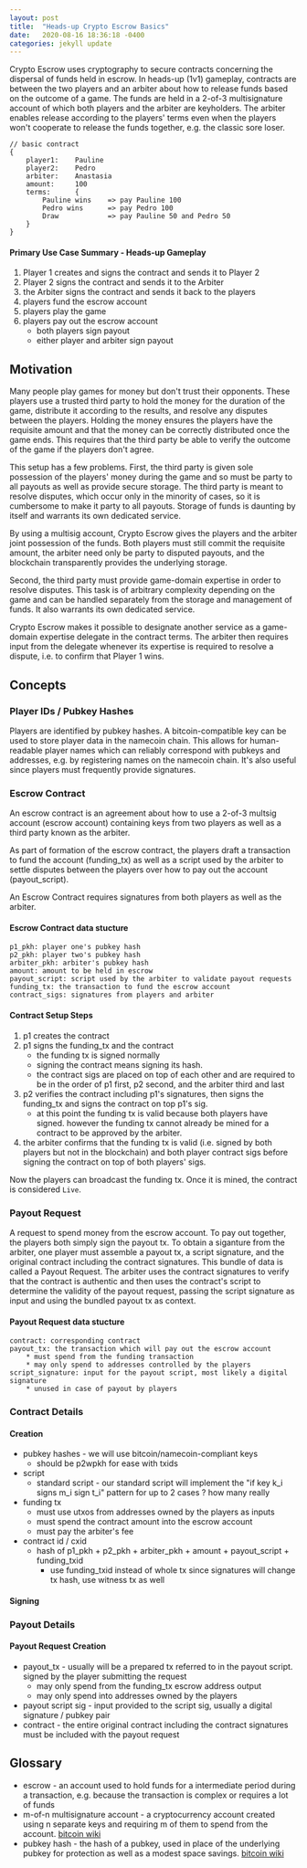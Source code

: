 ```yaml
---
layout: post
title:  "Heads-up Crypto Escrow Basics"
date:   2020-08-16 18:36:18 -0400
categories: jekyll update
---
```

Crypto Escrow uses cryptography to secure contracts concerning the dispersal of funds held in escrow. In heads-up (1v1) gameplay, contracts are between the two players and an arbiter about how to release funds based on the outcome of a game. The funds are held in a 2-of-3 multisignature account of which both players and the arbiter are keyholders. The arbiter enables release according to the players' terms even when the players won't cooperate to release the funds together, e.g. the classic sore loser.

```
// basic contract
{
    player1:    Pauline
    player2:    Pedro
    arbiter:    Anastasia
    amount:     100  
    terms:      {
        Pauline wins    => pay Pauline 100
        Pedro wins      => pay Pedro 100
        Draw            => pay Pauline 50 and Pedro 50
    }
}
```

#### Primary Use Case Summary - Heads-up Gameplay
1. Player 1 creates and signs the contract and sends it to Player 2
2. Player 2 signs the contract and sends it to the Arbiter
3. the Arbiter signs the contract and sends it back to the players
4. players fund the escrow account
5. players play the game
6. players pay out the escrow account
    * both players sign payout
    * either player and arbiter sign payout

## Motivation
Many people play games for money but don't trust their opponents. These players use a trusted third party to hold the money for the duration of the game, distribute it according to the results, and resolve any disputes between the players. Holding the money ensures the players have the requisite amount and that the money can be correctly distributed once the game ends. This requires that the third party be able to verify the outcome of the game if the players don't agree.

This setup has a few problems. First, the third party is given sole possession of the players' money during the game and so must be party to all payouts as well as provide secure storage. The third party is meant to resolve disputes, which occur only in the minority of cases, so it is cumbersome to make it party to all payouts. Storage of funds is daunting by itself and warrants its own dedicated service.

By using a multisig account, Crypto Escrow gives the players and the arbiter joint possession of the funds. Both players must still commit the requisite amount, the arbiter need only be party to disputed payouts, and the blockchain transparently provides the underlying storage.

Second, the third party must provide game-domain expertise in order to resolve disputes. This task is of arbitrary complexity depending on the game and can be handled separately from the storage and management of funds. It also warrants its own dedicated service. 

Crypto Escrow makes it possible to designate another service as a game-domain expertise delegate in the contract terms. The arbiter then requires input from the delegate whenever its expertise is required to resolve a dispute, i.e. to confirm that Player 1 wins.

## Concepts

### Player IDs / Pubkey Hashes 
Players are identified by pubkey hashes. A bitcoin-compatible key can be used to store player data in the namecoin chain. This allows for human-readable player names which can reliably correspond with pubkeys and addresses, e.g. by registering names on the namecoin chain. It's also useful since players must frequently provide signatures.

### Escrow Contract 
An escrow contract is an agreement about how to use a 2-of-3 multsig account (escrow account) containing keys from two players as well as a third party known as the arbiter. 

As part of formation of the escrow contract, the players draft a transaction to fund the account (funding_tx) as well as a script used by the arbiter to settle disputes between the players over how to pay out the account (payout_script). 

An Escrow Contract requires signatures from both players as well as the arbiter.

#### Escrow Contract data stucture
```
p1_pkh: player one's pubkey hash 
p2_pkh: player two's pubkey hash
arbiter_pkh: arbiter's pubkey hash
amount: amount to be held in escrow
payout_script: script used by the arbiter to validate payout requests
funding_tx: the transaction to fund the escrow account
contract_sigs: signatures from players and arbiter
```
#### Contract Setup Steps
1. p1 creates the contract
1. p1 signs the funding_tx and the contract 
    * the funding tx is signed normally
    * signing the contract means signing its hash.
    * the contract sigs are placed on top of each other and are required to be in the order of p1 first, p2 second, and the arbiter third and last
1. p2 verifies the contract including p1's signatures, then signs the funding_tx and signs the contract on top p1's sig.
    * at this point the funding tx is valid because both players have signed. however the funding tx cannot already be mined for a contract to be approved by the arbiter.
1. the arbiter confirms that the funding tx is valid (i.e. signed by both players but not in the blockchain) and both player contract sigs before signing the contract on top of both players' sigs. 

Now the players can broadcast the funding tx. Once it is mined, the contract is considered `Live`.

### Payout Request
A request to spend money from the escrow account. To pay out together, the players both simply sign the payout tx. To obtain a siganture from the arbiter, one player must assemble a payout tx, a script signature, and the original contract including the contract signatures. This bundle of data is called a Payout Request. The arbiter uses the contract signatures to verify that the contract is authentic and then uses the contract's script to determine the validity of the payout request, passing the script signature as input and using the bundled payout tx as context.

#### Payout Request data stucture
```
contract: corresponding contract
payout_tx: the transaction which will pay out the escrow account 
    * must spend from the funding transaction 
    * may only spend to addresses controlled by the players
script_signature: input for the payout script, most likely a digital signature
    * unused in case of payout by players
```

### Contract Details
#### Creation
* pubkey hashes - we will use bitcoin/namecoin-compliant keys  
    * should be p2wpkh for ease with txids
* script
    * standard script - our standard script will implement the "if key k_i signs m_i sign t_i" pattern for up to 2 cases ? how many really
* funding tx 
    * must use utxos from addresses owned by the players as inputs 
    * must spend the contract amount into the escrow account 
    * must pay the arbiter's fee
* contract id / cxid
    * hash of p1_pkh + p2_pkh + arbiter_pkh + amount + payout_script + funding_txid
        * use funding_txid instead of whole tx since signatures will change tx hash, use witness tx as well

#### Signing
### Payout Details
#### Payout Request Creation
* payout_tx - usually will be a prepared tx referred to in the payout script. signed by the player submitting the request
    * may only spend from the funding_tx escrow address output 
    * may only spend into addresses owned by the players
* payout script sig - input provided to the script sig, usually a digital signature / pubkey pair
* contract - the entire original contract including the contract signatures must be included with the payout request

## Glossary
* escrow - an account used to hold funds for a intermediate period during a transaction, e.g. because the transaction is complex or requires a lot of funds
* m-of-n multisignature account - a cryptocurrency account created using n separate keys and requiring m of them to spend from the account. [bitcoin wiki](https://en.bitcoin.it/wiki/Multisignature)
* pubkey hash - the hash of a pubkey, used in place of the underlying pubkey for protection as well as a modest space savings. [bitcoin wiki](https://en.bitcoinwiki.org/wiki/Pay-to-Pubkey_Hash)
